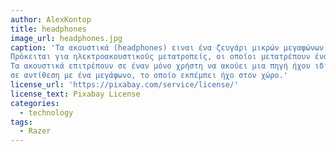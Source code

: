 ```yaml
---
author: AlexKontop
title: headphones
image_url: headphones.jpg
caption: 'Τα ακουστικά (headphones) ειναι ένα ζευγάρι μικρών μεγαφώνων που φοριούνται πάνω από το κεφάλι του χρήστη.
Πρόκειται για ηλεκτροακουστικούς μετατροπείς, οι οποίοι μετατρέπουν ένα ηλεκτρικό σήμα σε αντίστοιχο ήχο.
Τα ακουστικά επιτρέπουν σε έναν μόνο χρήστη να ακούει μια πηγή ήχου ιδιωτικά,
σε αντίθεση με ένα μεγάφωνο, το οποίο εκπέμπει ήχο στον χώρο.'
license_url: 'https://pixabay.com/service/license/'
license_text: Pixabay License
categories:
  - technology
tags:
  - Razer
---
```

